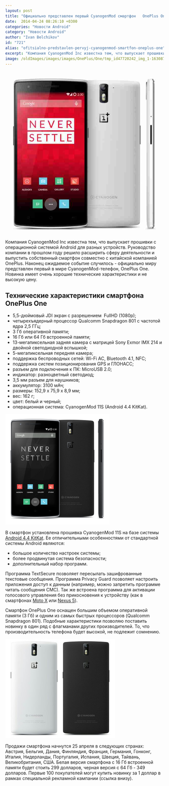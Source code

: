 ```yaml
---
layout: post
title: "Официально представлен первый CyanogenMod смартфон   OnePlus One"
date:  2014-04-24 08:26:10 +0300
categories: "Новости Android"
category: "Новости Android"
author: "Ivan Belchikov"
id: "721"
alias: "ofitsialno-predstavlen-pervyj-cyanogenmod-smartfon-oneplus-one"
excerpt: "Компания CyanogenMod Inc известна тем, что выпускает прошивки с операционной системой Android для разных устройств. Руководство компании в прошлом году решило расширить сферу деятельности и выпустить собственный смартфон совместно с китайской компанией OnePlus. Наконец ожидаемое событие случилось - официально миру представлен первый в мире CyanogenMod-телефон, OnePlus One. Новинка имеет очень хорошие технические характеристики и не высокую цену."
image: /oldImages/images/images/OnePlus/One/tmp_id47720242_img_1-1630873525.png
---
```

<img  src="/oldImages/images/images/OnePlus/One/tmp_id47720242_img_1-1630873525.png" alt="Белый OnePlus One" />
Компания CyanogenMod Inc известна тем, что выпускает прошивки с операционной системой Android для разных устройств. Руководство компании в прошлом году решило расширить сферу деятельности и выпустить собственный смартфон совместно с китайской компанией OnePlus. Наконец ожидаемое событие случилось - официально миру представлен первый в мире CyanogenMod-телефон, OnePlus One. Новинка имеет очень хорошие технические характеристики и не высокую цену.


<h2>Технические характеристики смартфона OnePlus One</h2>
<ul>
<li>5,5-дюймовый JDI экран с разрешением  FullHD (1080p);</li>
<li>четырехъядерный процессор Qualcomm Snapdragon 801 с частотой ядра 2,5 ГГц;</li>
<li>3 Гб оперативной памяти;</li>
<li>16 Гб или 64 Гб встроенной памяти;</li>
<li>13-мегапиксельная задняя камера с матрицей Sony Exmor IMX 214 и двойной светодиодной вспышкой;</li>
<li>5-мегапиксельная передняя камера;</li>
<li>поддержка беспроводных сетей: Wi-Fi AC, Bluetooth 4.1, NFC;</li>
<li>поддержка систем позиционирования GPS и ГЛОНАСС;</li>
<li>разъем для подключения к ПК: MicroUSB 2.0;</li>
<li>индикатор: разноцветный светодиод;</li>
<li>3,5 мм разъем для наушников;</li>
<li>аккумулятор: 3100 мАч;</li>
<li>размеры: 152,9 х 75,9 х 8,9 мм;</li>
<li>вес: 162 г;</li>
<li>цвет: белый и черный;</li>
<li>операционная система: CyanogenMod 11S (Android 4.4 KitKat).</li>
</ul>
<img  src="/oldImages/images/images/OnePlus/One/tmp_id47720242_03-332x350332628167.jpg" alt="Черный OnePlus One" />

В смартфон установлена прошивка CyanogenMod 11S на базе системы <a href="index.php?option=com_content&amp;view=article&amp;id=610&amp;catid=8&amp;Itemid=102">Android 4.4 KitKat</a>. Ее отличительными особенностями от стандартной системы Android являются:

<ul>
<li>большое количество настроек системы;</li>
<li>более продвинутая система безопасности;</li>
<li>дополнительный набор программ.</li>
</ul>
Программа TextSecure позволяет пересылать зашифрованные текстовые сообщения. Программа Privacy Guard позволяет настроить приложения доступ к данным (например, можно запретить программе читать сообщения СМС). Так же встроена программа для активации голосового управления без прикосновения к устройству (как в смартфонах <a href="index.php?option=com_content&amp;view=article&amp;id=500&amp;catid=8&amp;Itemid=102">Moto X</a> или <a href="index.php?option=com_content&amp;view=article&amp;id=611&amp;catid=8&amp;Itemid=102">Nexus 5</a>).

Смартфон OnePlus One оснащен большим объемом оперативной памяти (3 Гб) и одним из самых быстрых процессоров (Qualcomm Snapdragon 801). Подобные характеристики позволяю поставить новинку в один ряд с флагманами других производителей. То, что производительность телефона будет высокой, не подлежит сомнению.

<img  src="/oldImages/images/images/OnePlus/One/tmp__20140424_1231441128546647.JPG" alt="Сделано CyanogenMod" />

Продажи смартфона начнутся 25 апреля в следующих странах: Австрия, Бельгия, Дания, Финляндия, Франция, Германия, Гонконг, Италия, Нидерланды, Португалия, Испания, Швеция, Тайвань, Великобритания, США. Белая версия смартфона с 16 Гб встроенной памяти будет стоить 299 долларов, черная версия с 64 Гб - 349 долларов. Первые 100 покупателей могут купить новинку за 1 доллар в рамках специальной рекламной кампании (ссылка внизу).


